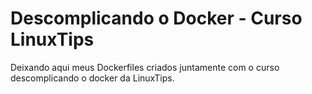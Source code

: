 # Descomplicando o Docker - Curso LinuxTips
Deixando aqui meus Dockerfiles criados juntamente com o curso descomplicando o docker da LinuxTips.

